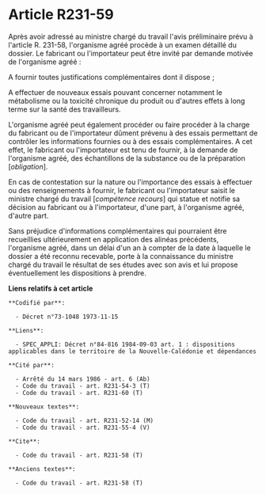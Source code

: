 # Article R231-59

Après avoir adressé au ministre chargé du travail l'avis préliminaire prévu à l'article R. 231-58, l'organisme agréé procède
à un examen détaillé du dossier. Le fabricant ou l'importateur peut être invité par demande motivée de l'organisme agréé :

A fournir toutes justifications complémentaires dont il dispose ;

A effectuer de nouveaux essais pouvant concerner notamment le métabolisme ou la toxicité chronique du produit ou d'autres
effets à long terme sur la santé des travailleurs.

L'organisme agréé peut également procéder ou faire procéder à la charge du fabricant ou de l'importateur dûment prévenu à des
essais permettant de contrôler les informations fournies ou à des essais complémentaires. A cet effet, le fabricant ou
l'importateur est tenu de fournir, à la demande de l'organisme agréé, des échantillons de la substance ou de la préparation
[*obligation*].

En cas de contestation sur la nature ou l'importance des essais à effectuer ou des renseignements à fournir, le fabricant ou
l'importateur saisit le ministre chargé du travail [*compétence recours*] qui statue et notifie sa décision au fabricant ou à
l'importateur, d'une part, à l'organisme agréé, d'autre part.

Sans préjudice d'informations complémentaires qui pourraient être recueillies ultérieurement en application des alinéas
précédents, l'organisme agréé, dans un délai d'un an à compter de la date à laquelle le dossier a été reconnu recevable,
porte à la connaissance du ministre chargé du travail le résultat de ses études avec son avis et lui propose éventuellement
les dispositions à prendre.

**Liens relatifs à cet article**

	**Codifié par**:

	  - Décret n°73-1048 1973-11-15

	**Liens**:

	  - SPEC_APPLI: Décret n°84-816 1984-09-03 art. 1 : dispositions applicables dans le territoire de la Nouvelle-Calédonie et dépendances

	**Cité par**:

	  - Arrêté du 14 mars 1986 - art. 6 (Ab)
	  - Code du travail - art. R231-54-3 (T)
	  - Code du travail - art. R231-60 (T)

	**Nouveaux textes**:

	  - Code du travail - art. R231-52-14 (M)
	  - Code du travail - art. R231-55-4 (V)

	**Cite**:

	  - Code du travail - art. R231-58 (T)

	**Anciens textes**:

	  - Code du travail - art. R231-58 (T)
